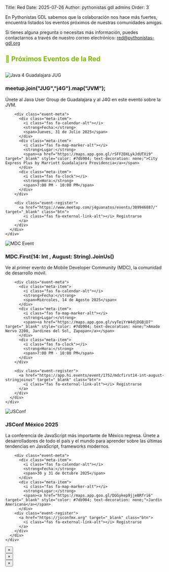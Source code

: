 Title: Red
Date: 2025-07-26
Author: pythonistas gdl admins
Order: 3

<div class="call-for-sponsors">
  <p>En Pythonistas GDL sabemos que la colaboración nos hace más fuertes, encuentra listados los eventos próximos de nuestras comunidades amigas.</p>
  <p>Si tienes alguna pregunta o necesitas más información, puedes contactarnos a través de nuestro correo electrónico: <a href="mailto:red@pythonistas-gdl.org">red@pythonistas-gdl.org</a></p>
</div>

<div class="events-carousel">
  <h2 style="color: #7db904; margin-bottom: 30px;">📅 Próximos Eventos de la Red</h2>
  
  <!-- Java 4 Guadalajara JUG Event -->
  <div class="event-card">
    <div class="row">
      <div class="col-md-4 text-center">
        <img src="{static}/images/red/310725_j4g_jug.jpg" alt="Java 4 Guadalajara JUG" class="event-image" onclick="openModal('modal1', this.src, 'Java 4 Guadalajara JUG')">
      </div>
      <div class="col-md-8">
        <h3 class="event-title">meetup.join("JUG","j4G").map("JVM");</h3>
        <p class="event-description">
          Únete al Java User Group de Guadalajara y al J4G en este evento sobre la JVM.
        </p>
        
        <div class="event-meta">
          <div class="meta-item">
            <i class="fas fa-calendar-alt"></i>
            <strong>Fecha:</strong>
            <span>Jueves, 31 de Julio 2025</span>
          </div>
          <div class="meta-item">
            <i class="fas fa-map-marker-alt"></i>
            <strong>Lugar:</strong>
            <span><a href="https://maps.app.goo.gl/rSFF2DXLykJdUTXi9" target="_blank" style="color: #7db904; text-decoration: none;">City Express Plus by Marriott Guadalajara Providencia</a></span>
          </div>
          <div class="meta-item">
            <i class="fas fa-clock"></i>
            <strong>Hora:</strong>
            <span>7:00 PM - 10:00 PM</span>
          </div>
        </div>
        
        <div class="event-register">
          <a href="https://www.meetup.com/j4guanatos/events/309946887/" target="_blank" class="btn">
            <i class="fas fa-external-link-alt"></i> Registrarse
          </a>
        </div>
      </div>
    </div>
  </div>

  <!-- MDC Event -->
  <div class="event-card">
    <div class="row">
      <div class="col-md-4 text-center">
        <img src="{static}/images/red/140825_mdc.jpg" alt="MDC Event" class="event-image" onclick="openModal('modal3', this.src, 'MDC First 14 - International August')">
      </div>
      <div class="col-md-8">
        <h3 class="event-title">MDC.First(14: Int , August: String).JoinUs()</h3>
        <p class="event-description">
          Ve al primer evento de Mobile Developer Community (MDC), la comunidad de desarrollo móvil.
        </p>
        
        <div class="event-meta">
          <div class="meta-item">
            <i class="fas fa-calendar-alt"></i>
            <strong>Fecha:</strong>
            <span>Miércoles, 14 de Agosto 2025</span>
          </div>
          <div class="meta-item">
            <i class="fas fa-map-marker-alt"></i>
            <strong>Lugar:</strong>
            <span><a href="https://maps.app.goo.gl/vyTeiYrW4djDGBjD7" target="_blank" style="color: #7db904; text-decoration: none;">Amado Nervo 2200, Jardines del Sol, Zapopan</a></span>
          </div>
          <div class="meta-item">
            <i class="fas fa-clock"></i>
            <strong>Hora:</strong>
            <span>7:00 PM - 10:00 PM</span>
          </div>
        </div>
        
        <div class="event-register">
          <a href="https://app.hi.events/event/1752/mdcfirst14-int-august-stringjoinus" target="_blank" class="btn">
            <i class="fas fa-external-link-alt"></i> Registrarse
          </a>
        </div>
      </div>
    </div>
  </div>

  <!-- JSConf Event -->
  <div class="event-card">
    <div class="row">
      <div class="col-md-4 text-center">
        <img src="{static}/images/red/30311025_jsconf.png" alt="JSConf" class="event-image" onclick="openModal('modal2', this.src, 'JSConf México 2025')">
      </div>
      <div class="col-md-8">
        <h3 class="event-title">JSConf México 2025</h3>
        <p class="event-description">
          La conferencia de JavaScript más importante de México regresa. Únete a desarrolladores 
          de todo el país y el mundo para aprender sobre las últimas tendencias en JavaScript, frameworks modernos.
        </p>
        
        <div class="event-meta">
          <div class="meta-item">
            <i class="fas fa-calendar-alt"></i>
            <strong>Fecha:</strong>
            <span>30 y 31 de Octubre 2025</span>
          </div>
          <div class="meta-item">
            <i class="fas fa-map-marker-alt"></i>
            <strong>Lugar:</strong>
            <span><a href="https://maps.app.goo.gl/DGGykep9jjeBRfri6" target="_blank" style="color: #7db904; text-decoration: none;">Jardín Americana</a></span>
          </div>
        <div class="event-register">
          <a href="https://jsconfmx.org" target="_blank" class="btn">
            <i class="fas fa-external-link-alt"></i> Registrarse
          </a>
        </div>
      </div>
    </div>
  </div>
</div>

<!-- Image Modals -->
<div id="modal1" class="image-modal" onclick="closeModal('modal1')">
  <div class="modal-content" onclick="event.stopPropagation()">
    <button class="modal-close" onclick="closeModal('modal1')">&times;</button>
    <img id="modal1-img" class="modal-image" src="" alt="">
  </div>
</div>

<div id="modal2" class="image-modal" onclick="closeModal('modal2')">
  <div class="modal-content" onclick="event.stopPropagation()">
    <button class="modal-close" onclick="closeModal('modal2')">&times;</button>
    <img id="modal2-img" class="modal-image" src="" alt="">
  </div>
</div>

<div id="modal3" class="image-modal" onclick="closeModal('modal3')">
  <div class="modal-content" onclick="event.stopPropagation()">
    <button class="modal-close" onclick="closeModal('modal3')">&times;</button>
    <img id="modal3-img" class="modal-image" src="" alt="">
  </div>
</div>

<script>
function openModal(modalId, imageSrc, imageAlt) {
  var modal = document.getElementById(modalId);
  var modalImg = document.getElementById(modalId + '-img');
  
  modal.style.display = "block";
  modalImg.src = imageSrc;
  modalImg.alt = imageAlt;
  
  // Prevent body scrolling when modal is open
  document.body.style.overflow = "hidden";
}

function closeModal(modalId) {
  var modal = document.getElementById(modalId);
  modal.style.display = "none";
  
  // Restore body scrolling
  document.body.style.overflow = "auto";
}

// Close modal when pressing Escape key
document.addEventListener('keydown', function(event) {
  if (event.key === 'Escape') {
    closeModal('modal1');
    closeModal('modal2');
    closeModal('modal3');
  }
});
</script>


